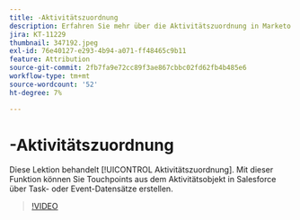 ```yaml
---
title: -Aktivitätszuordnung
description: Erfahren Sie mehr über die Aktivitätszuordnung in Marketo Measure. Mit dieser Funktion können Sie Touchpoints aus dem Aktivitätsobjekt in Salesforce über Task- oder Event-Datensätze erstellen.
jira: KT-11229
thumbnail: 347192.jpeg
exl-id: 76e40127-e293-4b94-a071-ff48465c9b11
feature: Attribution
source-git-commit: 2fb7fa9e72cc89f3ae867cbbc02fd62fb4b485e6
workflow-type: tm+mt
source-wordcount: '52'
ht-degree: 7%

---
```


# -Aktivitätszuordnung

Diese Lektion behandelt [!UICONTROL Aktivitätszuordnung]. Mit dieser Funktion können Sie Touchpoints aus dem Aktivitätsobjekt in Salesforce über Task- oder Event-Datensätze erstellen.

>[!VIDEO](https://video.tv.adobe.com/v/347192/?quality=12&learn=on)
